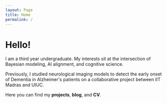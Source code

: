 ```yaml
---
layout: Page
title: Home
permalink: /
---
```


# Hello!

I am a third year undergraduate. My interests sit at the intersection of Bayesian modeling, AI alignment, and cognitive science.

Previously, I studied neurological imaging models to detect the early onset of Dementia in Alzheimer's patients on a collaborative project between IIT Madras and UIUC.

Here you can find my **projects**, **blog**, and **CV**.
